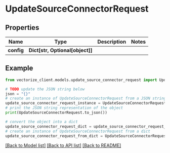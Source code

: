 # UpdateSourceConnectorRequest


## Properties

Name | Type | Description | Notes
------------ | ------------- | ------------- | -------------
**config** | **Dict[str, Optional[object]]** |  | 

## Example

```python
from vectorize_client.models.update_source_connector_request import UpdateSourceConnectorRequest

# TODO update the JSON string below
json = "{}"
# create an instance of UpdateSourceConnectorRequest from a JSON string
update_source_connector_request_instance = UpdateSourceConnectorRequest.from_json(json)
# print the JSON string representation of the object
print(UpdateSourceConnectorRequest.to_json())

# convert the object into a dict
update_source_connector_request_dict = update_source_connector_request_instance.to_dict()
# create an instance of UpdateSourceConnectorRequest from a dict
update_source_connector_request_from_dict = UpdateSourceConnectorRequest.from_dict(update_source_connector_request_dict)
```
[[Back to Model list]](../README.md#documentation-for-models) [[Back to API list]](../README.md#documentation-for-api-endpoints) [[Back to README]](../README.md)


